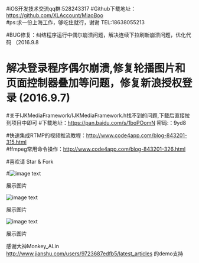 
#iOS开发技术交流qq群:528243317 
#Github下载地址：https://github.com/XLAccount/MiaoBoo  
#ps:求一份上海工作，够吃住就行，谢谢  TEL:18638055213 

#BUG修复：纠结程序运行中偶尔崩溃问题，解决连续下拉刷新崩溃问题，优化代码 （2016.9.8 
#         解决登录程序偶尔崩溃,修复轮播图片和页面控制器叠加等问题，修复新浪授权登录  (2016.9.7)

#关于IJKMediaFramework/IJKMediaFramework.h找不到的问题,下载后直接拉到项目中即可
#下载地址：https://pan.baidu.com/s/1boPOomN 密码:：9yd8

#快速集成RTMP的视频推流教程：http://www.code4app.com/blog-843201-315.html  
#ffmpeg常用命令操作：http://www.code4app.com/blog-843201-326.html

#喜欢请 Star & Fork

#![image text](https://github.com/XLAccount/MiaoBo/blob/master/程序展示1.gif)


展示图片



![image text](https://github.com/XLAccount/MiaoBo/blob/master/程序展示2.gif)


展示图片



![image text](https://github.com/XLAccount/MiaoBo/blob/master/程序展示3.gif)


展示图片

感谢大神Monkey_ALin http://www.jianshu.com/users/9723687edfb5/latest_articles 的demo支持
